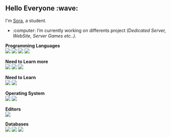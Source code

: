 
 <h2> Hello Everyone :wave: </h2>

<p>I'm <a href="https://github.com/SoraInDev">Sora</a>, a student.</p>

<ul>
<li>:computer: I’m currently working on differents project <i> (Dedicated Server, WebSite, Server Games etc..)</i>.</li>
 
</ul>
<p><b>Programming Languages</b><br>
<img src="https://img.shields.io/badge/-JavaScript-%23121011?style=for-the-badge&?&logo=JavaScript&logoColor=white">
<img src="https://img.shields.io/badge/-Node.Js-%23121011?style=for-the-badge&?&logo=Node.js&logoColor=white">
<img src="https://img.shields.io/badge/-HTML-%23121011.svg?style=for-the-badge&logo=AIOHTTP">
<img src="https://img.shields.io/badge/css3-%23121011.svg?style=for-the-badge&logo=css3&logoColor=white">
<p><b>Need to Learn more</b><br>
<img src="https://img.shields.io/badge/java-%23121011.svg?style=for-the-badge&logo=java&logoColor=white">
<img src="https://img.shields.io/badge/shell_script-%23121011.svg?style=for-the-badge&logo=gnu-bash&logoColor=white">
<img src="https://img.shields.io/badge/C-%23121011.svg?style=for-the-badge&logo=C&logoColor=white">

<p><b>Need to Learn</b><br>
<img src="https://img.shields.io/badge/C-%23121011.svg?style=for-the-badge&logo=C&logoColor=white">
<img src="https://img.shields.io/badge/C++-%23121011.svg?style=for-the-badge&logo=C++&logoColor=white">

<p><b>Operating System</b><br>
<img src="https://img.shields.io/badge/Linux-%23121011.svg?style=for-the-badge&logo=Linux&logoColor=white">
<img src="https://img.shields.io/badge/Windows-%23121011.svg?style=for-the-badge&logo=Windows&logoColor=white">
<p><b>Editors</b><br>
<img src="https://img.shields.io/badge/VisualStudio-5C2D91.svg?style=for-the-badge&logo=visual-studio&logoColor=white">
 
<p><b>Databases</b><br>
<img src="https://img.shields.io/badge/sqlite-%2307405e.svg?style=for-the-badge&logo=sqlite&logoColor=white">
<img src="https://img.shields.io/badge/MySQL-%2307405e.svg?style=for-the-badge&logo=MySQL&logoColor=white">
<img src="https://img.shields.io/badge/MariaDB-%2307405e.svg?style=for-the-badge&logo=MariaDB&logoColor=white">








